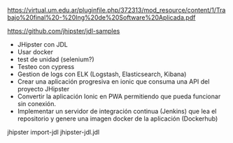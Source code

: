 https://virtual.um.edu.ar/pluginfile.php/372313/mod_resource/content/1/Trabajo%20final%20-%20Ing%20de%20Software%20Aplicada.pdf

https://github.com/jhipster/jdl-samples

- JHipster con JDL
- Usar docker
- test de unidad (selenium?)
- Testeo con cypress
- Gestion de logs con ELK (Logstash, Elasticsearch, Kibana)
- Crear una aplicación progresiva en ionic que consuma una API del proyecto
  JHipster
- Convertir la aplicación Ionic en PWA permitiendo que pueda funcionar sin
  conexión.
- Implementar un servidor de integración continua (Jenkins) que lea el
  repositorio y genere una imagen docker de la aplicación (Dockerhub)

jhipster import-jdl jhipster-jdl.jdl
